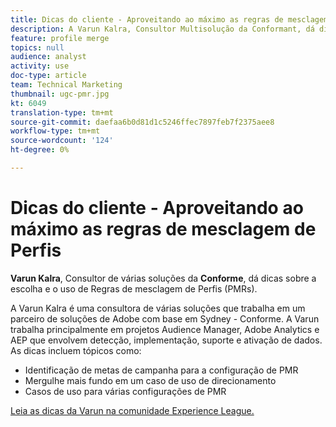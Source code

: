 ```yaml
---
title: Dicas do cliente - Aproveitando ao máximo as regras de mesclagem de Perfis
description: A Varun Kalra, Consultor Multisolução da Conformant, dá dicas sobre a escolha e o uso das Regras de Mesclagem de Perfis (PMRs).
feature: profile merge
topics: null
audience: analyst
activity: use
doc-type: article
team: Technical Marketing
thumbnail: ugc-pmr.jpg
kt: 6049
translation-type: tm+mt
source-git-commit: daefaa6b0d81d1c5246ffec7897feb7f2375aee8
workflow-type: tm+mt
source-wordcount: '124'
ht-degree: 0%

---
```



# Dicas do cliente - Aproveitando ao máximo as regras de mesclagem de Perfis

**Varun Kalra**, Consultor de várias soluções da  **Conforme**, dá dicas sobre a escolha e o uso de Regras de mesclagem de Perfis (PMRs).

A Varun Kalra é uma consultora de várias soluções que trabalha em um parceiro de soluções de Adobe com base em Sydney - Conforme. A Varun trabalha principalmente em projetos Audience Manager, Adobe Analytics e AEP que envolvem detecção, implementação, suporte e ativação de dados. As dicas incluem tópicos como:

* Identificação de metas de campanha para a configuração de PMR
* Mergulhe mais fundo em um caso de uso de direcionamento
* Casos de uso para várias configurações de PMR

[Leia as dicas da Varun na comunidade Experience League.](https://experienceleaguecommunities.adobe.com/t5/adobe-audience-manager-blogs/getting-the-most-out-of-profile-merge-rules-tips-tricks-and/ba-p/372248)
